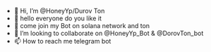 - 👋 Hi, I’m @HoneyYp/Durov Ton
- 👀 hello everyone do you like it 
- 🌱 come join my Bot on solana network and ton 
- 💞️ I’m looking to collaborate on @HoneyYp_Bot & @DorovTon_bot
- 📫 How to reach me telegram bot

<!---
HoneyYp/Durov Ton is a ✨ special ✨ repository because its `README.md` (this file) appears on your GitHub profile.
You can click the Preview link to take a look at your changes.
--->
